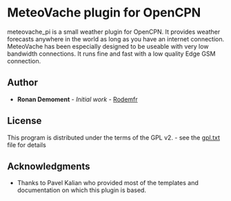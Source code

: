 # MeteoVache plugin for OpenCPN

meteovache_pi is a small weather plugin for OpenCPN. It provides weather forecasts anywhere in the world as long as you have an internet connection.
MeteoVache has been especially designed to be useable with very low bandwidth connections. It runs fine and fast with a low quality Edge GSM connection.

## Author

* **Ronan Demoment** - *Initial work* - [Rodemfr](https://github.com/Rodemfr)

## License

This program is distributed under the terms of the GPL v2. - see the [gpl.txt](cmake/gpl.txt) file for details

## Acknowledgments

* Thanks to Pavel Kalian who provided most of the templates and documentation on which this plugin is based.

